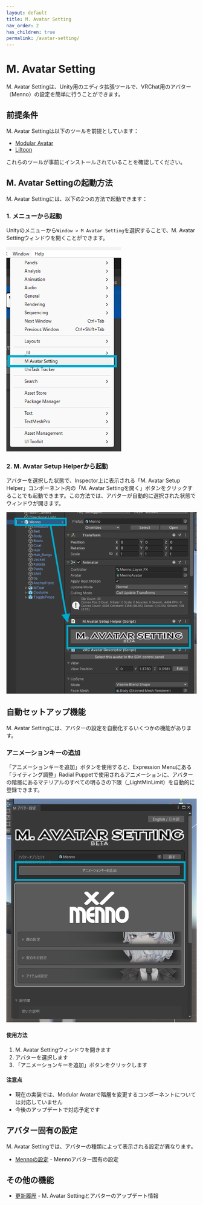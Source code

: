 ```yaml
---
layout: default
title: M. Avatar Setting
nav_order: 2
has_children: true
permalink: /avatar-setting/
---
```


# M. Avatar Setting

M. Avatar Settingは、Unity用のエディタ拡張ツールで、VRChat用のアバター（Menno）の設定を簡単に行うことができます。

## 前提条件

M. Avatar Settingは以下のツールを前提としています：
- [Modular Avatar](https://github.com/bdunderscore/modular-avatar/releases)
- [Liltoon](https://booth.pm/ja/items/3087170)

これらのツールが事前にインストールされていることを確認してください。

## M. Avatar Settingの起動方法

M. Avatar Settingには、以下の2つの方法で起動できます：

### 1. メニューから起動

Unityのメニューから`Window > M Avatar Setting`を選択することで、M. Avatar Settingウィンドウを開くことができます。

![メニューから起動](../assets/images/mas_01.png)

### 2. M. Avatar Setup Helperから起動

アバターを選択した状態で、Inspector上に表示される「M. Avatar Setup Helper」コンポーネント内の「M. Avatar Settingを開く」ボタンをクリックすることでも起動できます。この方法では、アバターが自動的に選択された状態でウィンドウが開きます。

![Setup Helperから起動](../assets/images/mas_02.png)

## 自動セットアップ機能

M. Avatar Settingには、アバターの設定を自動化するいくつかの機能があります。

### アニメーションキーの追加

「アニメーションキーを追加」ボタンを使用すると、Expression Menuにある「ライティング調整」Radial Puppetで使用されるアニメーションに、アバターの階層にあるマテリアルのすべての明るさの下限（_LightMinLimit）を自動的に登録できます。

![アニメーションキー追加](../assets/images/mas_03.png)

#### 使用方法

1. M. Avatar Settingウィンドウを開きます
2. アバターを選択します
3. 「アニメーションキーを追加」ボタンをクリックします

#### 注意点

* 現在の実装では、Modular Avatarで階層を変更するコンポーネントについては対応していません
* 今後のアップデートで対応予定です

## アバター固有の設定

M. Avatar Settingでは、アバターの種類によって表示される設定が異なります。

* [Mennoの設定](/menno/) - Mennoアバター固有の設定

## その他の機能

* [更新履歴](/avatar-setting/history/) - M. Avatar Settingとアバターのアップデート情報 